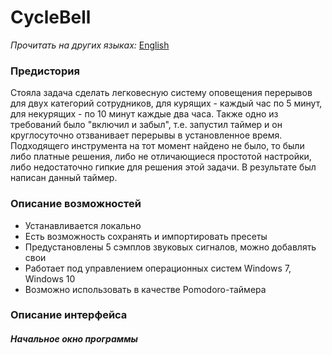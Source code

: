 # CycleBell 
*Прочитать на других языках:* [English](README.md)

### Предистория

Стояла задача сделать легковесную систему оповещения перерывов для двух категорий сотрудников, для курящих - каждый час по 5 минут, для некурящих - по 10 минут каждые два часа. Также одно из требований было "включил и забыл", т.е. запустил таймер и он круглосуточно отзванивает перерывы в установленное время. Подходящего инструмента на тот момент найдено не было, то были либо платные решения, либо не отличающиеся простотой настройки, либо недостаточно гипкие для решения этой задачи. В результате был написан данный таймер.

### Описание возможностей

- Устанавливается локально
- Есть возможность сохранять и импортировать пресеты
- Предустановлены 5 сэмплов звуковых сигналов, можно добавлять свои
- Работает под управлением операционных систем Windows 7, Windows 10
- Возможно использовать в качестве Pomodoro-таймера

### Описание интерфейса

##### Начальное окно программы

